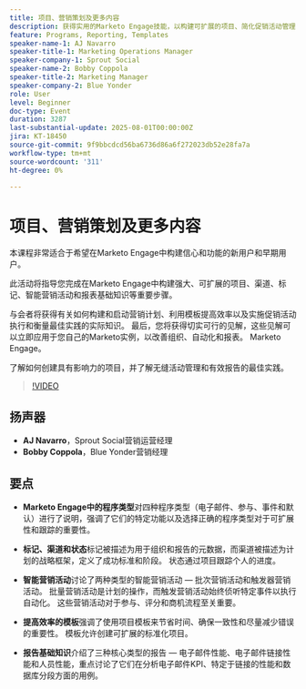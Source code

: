 ```yaml
---
title: 项目、营销策划及更多内容
description: 获得实用的Marketo Engage技能，以构建可扩展的项目、简化促销活动管理，并应用最适合新用户和早期用户的报表最佳实践。
feature: Programs, Reporting, Templates
speaker-name-1: AJ Navarro
speaker-title-1: Marketing Operations Manager
speaker-company-1: Sprout Social
speaker-name-2: Bobby Coppola
speaker-title-2: Marketing Manager
speaker-company-2: Blue Yonder
role: User
level: Beginner
doc-type: Event
duration: 3287
last-substantial-update: 2025-08-01T00:00:00Z
jira: KT-18450
source-git-commit: 9f9bbcdcd56ba6736d86a6f272023db52e28fa7a
workflow-type: tm+mt
source-wordcount: '311'
ht-degree: 0%

---
```



# 项目、营销策划及更多内容

本课程非常适合于希望在Marketo Engage中构建信心和功能的新用户和早期用户。

此活动将指导您完成在Marketo Engage中构建强大、可扩展的项目、渠道、标记、智能营销活动和报表基础知识等重要步骤。

与会者将获得有关如何构建和启动营销计划、利用模板提高效率以及实施促销活动执行和衡量最佳实践的实际知识。 最后，您将获得切实可行的见解，这些见解可以立即应用于您自己的Marketo实例，以改善组织、自动化和报表。 Marketo Engage。

了解如何创建具有影响力的项目，并了解无缝活动管理和有效报告的最佳实践。

>[!VIDEO](https://video.tv.adobe.com/v/3464499/?learn=on&enablevpops)

## 扬声器

* **AJ Navarro**，Sprout Social营销运营经理
* **Bobby Coppola**，Blue Yonder营销经理

## 要点

* **Marketo Engage中的程序类型**&#x200B;对四种程序类型（电子邮件、参与、事件和默认）进行了说明，强调了它们的特定功能以及选择正确的程序类型对于可扩展性和跟踪的重要性。

* **标记、渠道和状态**&#x200B;标记被描述为用于组织和报告的元数据，而渠道被描述为计划的战略框架，定义了成功标准和阶段。 状态通过项目跟踪个人的进度。

* **智能营销活动**&#x200B;讨论了两种类型的智能营销活动 — 批次营销活动和触发器营销活动。 批量营销活动是计划的操作，而触发营销活动始终侦听特定事件以执行自动化。 这些营销活动对于参与、评分和商机流程至关重要。

* **提高效率的模板**&#x200B;强调了使用项目模板来节省时间、确保一致性和尽量减少错误的重要性。 模板允许创建可扩展的标准化项目。

* **报告基础知识**&#x200B;介绍了三种核心类型的报告 — 电子邮件性能、电子邮件链接性能和人员性能，重点讨论了它们在分析电子邮件KPI、特定于链接的性能和数据库分段方面的用例。
